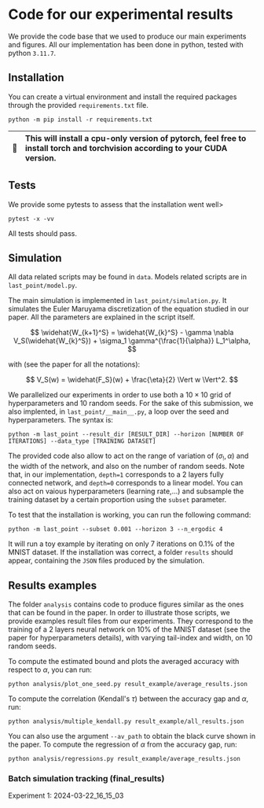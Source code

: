 # Code for our experimental results

We provide the code base that we used to produce our main experiments and figures. All our implementation has been done in python, tested with python `3.11.7`.

## Installation

You can create a virtual environment and install the required packages through the provided `requirements.txt` file.
````
python -m pip install -r requirements.txt
````

| :memo:        | This will install a cpu-only version of pytorch, feel free to install torch and torchvision according to your CUDA version.        |
|---------------|:------------------------|


## Tests

We provide some pytests to assess that the installation went well>
````
pytest -x -vv
````
All tests should pass.


## Simulation
All data related scripts may be found in `data`. Models related scripts are in `last_point/model.py`.

The main simulation is implemented in `last_point/simulation.py`. It simulates the Euler Maruyama discretization of the equation studied in our paper. All the parameters are explained in the script itself. 

$$
\widehat{W_{k+1}^S} = \widehat{W_{k}^S} - \gamma \nabla V_S(\widehat{W_{k}^S}) + \sigma_1 \gamma^{\frac{1}{\alpha}} L_1^\alpha,
$$

with (see the paper for all the notations):

$$
V_S(w) = \widehat{F_S}(w) + \frac{\eta}{2} \Vert w \Vert^2.
$$

We parallelized our experiments in order to use both a $10 \times 10$ grid of hyperparameters and $10$ random seeds. For the sake of this submission, we also implented, in `last_point/__main__.py`, a loop over the seed and hyperparameters. The syntax is:
````
python -m last_point --result_dir [RESULT_DIR] --horizon [NUMBER OF ITERATIONS] --data_type [TRAINING DATASET] 
````
The provided code also allow to act on the range of variation of $(\sigma_!, \alpha)$ and the width of the network, and also on the number of random seeds. Note that, in our implementation, `depth=1` corresponds to a 2 layers fully connected network, and `depth=0` corresponds to a linear model. You can also act on vaious hyperparameters (learning rate,...) and subsample the training dataset by a certain proportion using the `subset` parameter. 


To test that the installation is working, you can run the following command:
````
python -m last_point --subset 0.001 --horizon 3 --n_ergodic 4 
````
It will run a toy example by iterating on only $7$ iterations on $0.1\%$ of the MNIST dataset. If the installation was correct, a folder `results` should appear, containing the `JSON` files produced by the simulation.


## Results examples
The folder `analysis` contains code to produce figures similar as the ones that can be found in the paper. In order to illustrate those scripts, we provide examples result files from our experiments. They correspond to the training of a $2$ layers neural network on $10\%$ of the MNIST dataset (see the paper for hyperparameters details), with varying tail-index and width, on $10$ random seeds.

To compute the estimated bound and plots the averaged accuracy with respect to $\alpha$, you can run:
```
python analysis/plot_one_seed.py result_example/average_results.json
```
To compute the correlation (Kendall's $\tau$) between the accuracy gap and $\alpha$, run:
```
python analysis/multiple_kendall.py result_example/all_results.json
```
You can also use the argument `--av_path` to obtain the black curve shown in the paper.
To compute the regression of $\alpha$ from the accuracy gap, run:
```
python analysis/regressions.py result_example/average_results.json
```


### Batch simulation tracking (final_results)

Experiment 1: 2024-03-22_16_15_03